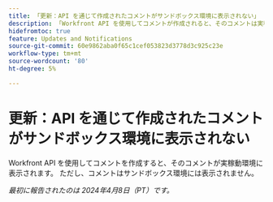 ```yaml
---
title: 「更新：API を通じて作成されたコメントがサンドボックス環境に表示されない」
description: 「Workfront API を使用してコメントが作成されると、そのコメントは実稼動環境に表示されます。 ただし、コメントはサンドボックス環境には表示されません。         」
hidefromtoc: true
feature: Updates and Notifications
source-git-commit: 60e9862aba0f65c1cef053823d3778d3c925c23e
workflow-type: tm+mt
source-wordcount: '80'
ht-degree: 5%

---
```



# 更新：API を通じて作成されたコメントがサンドボックス環境に表示されない

Workfront API を使用してコメントを作成すると、そのコメントが実稼動環境に表示されます。 ただし、コメントはサンドボックス環境には表示されません。

_最初に報告されたのは 2024年4月8日（PT）です。_
